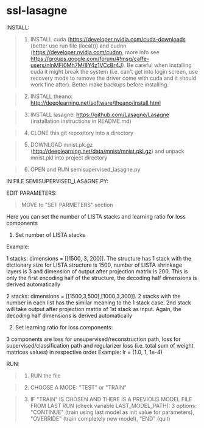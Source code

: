 # ssl-lasagne

INSTALL:

> 1. INSTALL cuda (https://developer.nvidia.com/cuda-downloads (better use run file (local))) and cudnn (https://developer.nvidia.com/cudnn, more info see https://groups.google.com/forum/#!msg/caffe-users/nlnMFI0Mh7M/8Y4z1VCcBr4J). Be careful when installing cuda it might break the system (i.e. can't get into login screen, use recovery mode to remove the driver come with cuda and it should work fine after). Better make backups before installing.

> 2. INSTALL theano: http://deeplearning.net/software/theano/install.html

> 3. INSTALL lasagne: https://github.com/Lasagne/Lasagne (installation instructions in README.md)

> 4. CLONE this git repository into a directory

> 5. DOWNLOAD mnist.pk.gz (http://deeplearning.net/data/mnist/mnist.pkl.gz) and unpack mnist.pkl into project directory

> 6. OPEN and RUN semisupervised_lasagne.py

IN FILE SEMISUPERVISED_LASAGNE.PY:

EDIT PARAMETERS:

> MOVE to "SET PARMETERS" section

Here you can set the number of LISTA stacks and learning ratio for loss components

1. Set number of LISTA stacks

Example:

1 stacks: dimensions = [[1500, 3, 200]]. The structure has 1 stack with the dictionary size for LISTA structure is 1500,
 number of LISTA shrinkage layers is 3 and dimension of output after projection matrix is 200. This is only the first 
 encoding half of the structure, the decoding half dimensions is derived automatically

2 stacks: dimensions = [[1500,3,500],[1000,3,300]]. 2 stacks with the number in each list has the similar meaning to the
1 stack case. 2nd stack will take output after projection matrix of 1st stack as input. Again, the decoding half 
dimensions is derived automatically

2. Set learning ratio for loss components:

3 components are loss for unsupervised/reconstruction path, loss for supervised/classification path and regularizer loss
(i.e. total sum of weight matrices values) in respective order
Example: lr = (1.0, 1, 1e-4)

RUN:
> 1. RUN the file

> 2. CHOOSE A MODE: "TEST" or "TRAIN"

> 3. IF "TRAIN" IS CHOSEN AND THERE IS A PREVIOUS MODEL FILE FROM LAST RUN (check variable LAST_MODEL_PATH): 
3 options: "CONTINUE" (train using last model as init value for parameters), "OVERRIDE" (train completely new model),
"END" (quit)
